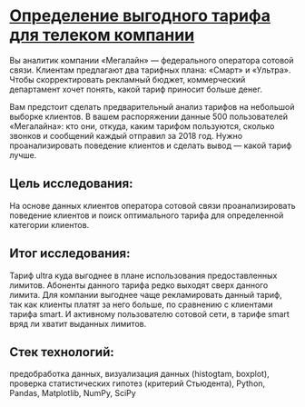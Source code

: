 # [Определение выгодного тарифа для телеком компании]()
Вы аналитик компании «Мегалайн» — федерального оператора сотовой связи. Клиентам предлагают два тарифных плана: «Смарт» и «Ультра». Чтобы скорректировать рекламный бюджет, коммерческий департамент хочет понять, какой тариф приносит больше денег.

Вам предстоит сделать предварительный анализ тарифов на небольшой выборке клиентов. В вашем распоряжении данные 500 пользователей «Мегалайна»: кто они, откуда, каким тарифом пользуются, сколько звонков и сообщений каждый отправил за 2018 год. Нужно проанализировать поведение клиентов и сделать вывод — какой тариф лучше.

## Цель исследования:
На основе данных клиентов оператора сотовой связи проанализировать поведение клиентов и поиск оптимального тарифа для определенной категории клиентов.

## Итог исследования:
Тариф ultra куда выгоднее в плане использования предоставленных лимитов. Абоненты данного тарифа редко выходят сверх данного лимита. Для компании выгоднее чаще рекламировать данный тариф, так как клиенты платят за него больше, по сравнению с клиентами тарифа smart. И активному пользователю сотовой сети, в тарифе smart вряд ли хватит выданных лимитов.
 
## Стек технологий:
предобработка данных, визуализация данных (histogtam, boxplot), проверка статистических гипотез (критерий Стьюдента), Python, Pandas, Matplotlib, NumPy, SciPy
